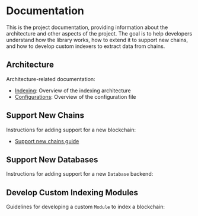 # Documentation

This is the project documentation, providing information about the architecture and
other aspects of the project. The goal is to help developers understand how the library works,
how to extend it to support new chains, and how to develop custom indexers to extract data from chains.

## Architecture

Architecture-related documentation:

* [Indexing](./indexing_architecture.md): Overview of the indexing architecture
* [Configurations](./config_structure.md): Overview of the configuration file


## Support New Chains

Instructions for adding support for a new blockchain:

* [Support new chains guide](./support_new_chains.md) 

## Support New Databases

Instructions for adding support for a new `Database` backend:


## Develop Custom Indexing Modules

Guidelines for developing a custom `Module` to index a blockchain:


